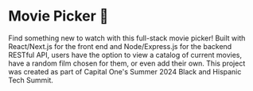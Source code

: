 # Movie Picker 🎦

Find something new to watch with this full-stack movie picker! Built with React/Next.js for the front end and Node/Express.js for the backend RESTful API, users have the option to view a catalog of current movies, have a random film chosen for them, or even add their own. This project was created as part of Capital One's Summer 2024 Black and Hispanic Tech Summit. 
